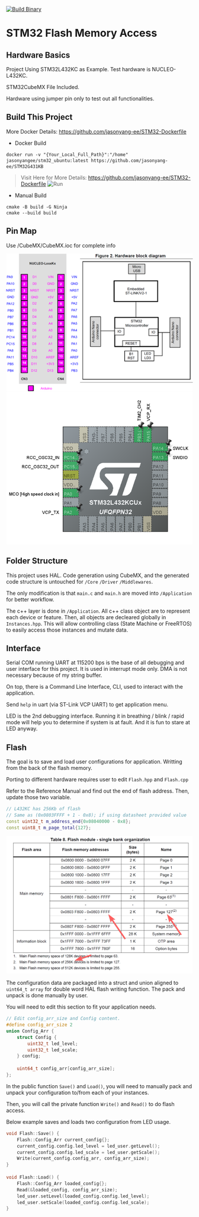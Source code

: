 [![Build Binary](https://github.com/jasonyang-ee/STM32-FLASH/actions/workflows/build-all.yml/badge.svg)](https://github.com/jasonyang-ee/STM32-FLASH/actions/workflows/build-all.yml)

# STM32 Flash Memory Access

## Hardware Basics

Project Using STM32L432KC as Example. Test hardware is NUCLEO-L432KC.

STM32CubeMX File Included.

Hardware using jumper pin only to test out all functionalities.





## Build This Project

More Docker Details: https://github.com/jasonyang-ee/STM32-Dockerfile

- Docker Build
```
docker run -v "{Your_Local_Full_Path}":"/home" jasonyangee/stm32_ubuntu:latest https://github.com/jasonyang-ee/STM32G431KB
```
> Visit Here for More Details: https://github.com/jasonyang-ee/STM32-Dockerfile
![Run](doc/img/run.gif)

- Manual Build
```
cmake -B build -G Ninja
cmake --build build
```



## Pin Map

Use /CubeMX/CubeMX.ioc for complete info

![diagram](doc/img/HardwareMap.png)
![map](doc/img/PinMap.png)













## Folder Structure

This project uses HAL. Code generation using CubeMX, and the generated code structure is untouched for `/Core` `/Driver` `/Middlewares`.

The only modification is that `main.c` and `main.h` are moved into `/Application` for better workflow.

The c++ layer is done in `/Application`. All c++ class object are to represent each device or feature. Then, all objects are decleared globally in `Instances.hpp`. This will allow controlling class (State Machine or FreeRTOS) to easily access those instances and mutate data.



## Interface

Serial COM running UART at 115200 bps is the base of all debugging and user interface for this project. It is used in interrupt mode only. DMA is not necessary because of my string buffer.

On top, there is a Command Line Interface, CLI, used to interact with the application.

Send `help` in uart (via ST-Link VCP UART) to get application menu.

LED is the 2nd debugging interface. Running it in breathing / blink / rapid mode will help you to determine if system is at fault. And it is fun to stare at LED anyway.
 



## Flash

The goal is to save and load user configurations for application. Writting from the back of the flash memory.

Porting to different hardware requires user to edit `Flash.hpp` and `Flash.cpp`

Refer to the Reference Manual and find out the end of flash address. Then, update those two variable.

```c++
// L432KC has 256Kb of flash
// Same as (0x0803FFFF + 1 - 0x8); if using datasheet provided value
const uint32_t m_address_end{0x08040000 - 0x8};
const uint8_t m_page_total{127};
```

![flash](doc/img/FlashTable.png)


The configuration data are packaged into a struct and union aligned to `uint64_t array` for double word HAL flash writing function. The pack and unpack is done manually by user.

You will need to edit this section to fit your application needs.

```c++
// Edit config_arr_size and Config content.
#define config_arr_size 2
union Config_Arr {
	struct Config {
		uint32_t led_level;
		uint32_t led_scale;
	} config;

	uint64_t config_arr[config_arr_size];
};
```

In the public function `Save()` and `Load()`, you will need to manually pack and unpack your configuration to/from each of your instances.

Then, you will call the private function `Write()` and `Read()` to do flash access.

Below example saves and loads two configuration from LED usage.

```c++
void Flash::Save() {
    Flash::Config_Arr current_config{};
    current_config.config.led_level = led_user.getLevel();
    current_config.config.led_scale = led_user.getScale();
    Write(current_config.config_arr, config_arr_size);
}

void Flash::Load() {
    Flash::Config_Arr loaded_config{};
    Read(&loaded_config, config_arr_size);
	led_user.setLevel(loaded_config.config.led_level);
    led_user.setScale(loaded_config.config.led_scale);
}
```